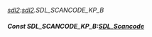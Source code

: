 _[sdl2](../../modules/sdl2/sdl2-module.md):[sdl2](../../modules/sdl2/sdl2-module.md).SDL\_SCANCODE\_KP\_B_
##### Const SDL\_SCANCODE\_KP\_B:[SDL_Scancode](../../modules/sdl2/sdl2-sdl_scancode.md)

